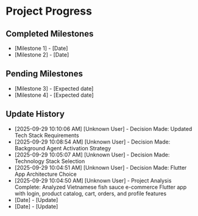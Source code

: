# Project Progress

## Completed Milestones
- [Milestone 1] - [Date]
- [Milestone 2] - [Date]

## Pending Milestones
- [Milestone 3] - [Expected date]
- [Milestone 4] - [Expected date]

## Update History

- [2025-09-29 10:10:06 AM] [Unknown User] - Decision Made: Updated Tech Stack Requirements
- [2025-09-29 10:08:54 AM] [Unknown User] - Decision Made: Background Agent Activation Strategy
- [2025-09-29 10:05:07 AM] [Unknown User] - Decision Made: Technology Stack Selection
- [2025-09-29 10:04:51 AM] [Unknown User] - Decision Made: Flutter App Architecture Choice
- [2025-09-29 10:04:50 AM] [Unknown User] - Project Analysis Complete: Analyzed Vietnamese fish sauce e-commerce Flutter app with login, product catalog, cart, orders, and profile features
- [Date] - [Update]
- [Date] - [Update]

